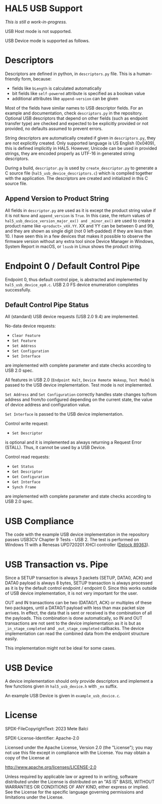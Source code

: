 
# HAL5 USB Support

*This is still a work-in-progress.*

USB Host mode is not supported.

USB Device mode is supported as follows.

# Descriptors

Descriptors are defined in python, in `descriptors.py` file. This is a human-friendly form, because:

- fields like `bLength` is calculated automatically
- bit fields like `self-powered` attribute is specified as a boolean value
- additional attributes like `append-version` can be given

Most of the fields have similar names to USB descriptor fields. For an example and documentation, check `descriptors.py` in the repository. Optional USB descriptors that depend on other fields (such as endpoint transfer type) are checked and expected to be explicitly provided or not provided, no defaults assumed to prevent errors.

String descriptors are automatically created if given in `descriptors.py`, they are not explicitly created. Only supported language is US English (0x0409), this is defined implicitly in HAL5. However, Unicode can be used in provided strings, they are encoded properly as UTF-16 in generated string descriptors.

During a build, `descriptor.py` is used by `create_descriptor.py` to generate a C source file (`hal5_usb_device_descriptors.c`) which is compiled together with the application. The descriptors are created and initialized in this C source file.

## Append Version to Product String

All fields in `descriptor.py` are used as it is except the product string value if it is not `None` and `append_version` is `True`. In this case, the return values of `hal5_usb_device_version_major_ex() and _minor_ex()` are used to create a product name like `<product>_vXX.YY`. XX and YY can be between 0 and 99, and they are shown as single digit (not 0 left-padded) if they are less than 10. I have seen this in a few devices that makes it possible to observe the firmware version without any extra tool since Device Manager in Windows, System Report in macOS, or `lsusb` in Linux shows the product string.

# Endpoint 0 / Default Control Pipe

Endpoint 0, thus default control pipe, is abstracted and implemented by `hal5_usb_device_ep0.c`. USB 2.0 FS device enumeration completes successfully.

## Default Control Pipe Status

All (standard) USB device requests (USB 2.0 9.4) are implemented.

No-data device requests:

- `Clear Feature`
- `Set Feature`
- `Set Address`
- `Set Configuration`
- `Set Interface`

are implemented with complete parameter and state checks according to USB 2.0 spec.

All features in USB 2.0 (`Endpoint Halt`, `Device Remote Wakeup`, `Test Mode`) is passed to the USB device implementation. Test mode is not implemented.

`Set Address` and `Set Configuration` correctly handles state changes to/from address and from/to configured depending on the current state, the value of device address and configuration value.

`Set Interface` is passed to the USB device implementation.

Control write request:

- `Set Descriptor` 

is optional and it is implemented as always returning a Request Error (STALL). Thus, it cannot be used by a USB Device.

Control read requests:

- `Get Status`
- `Get Descriptor`
- `Get Configuration`
- `Get Interface`
- `Synch Frame`

are implemented with complete parameter and state checks according to USB 2.0 spec.

# USB Compliance

The code with the example USB device implementation in the repository passes USB3CV Chapter 9 Tests - USB 2. The test is performed on Windows 11 with a Renesas UPD720201 XHCI controller ([Delock 89363](https://www.delock.com/produkt/89363/merkmale.html?setLanguage=en)).

# USB Transaction vs. Pipe

Since a SETUP transaction is always 3 packets (SETUP, DATA0, ACK) and DATA0 payload is always 8 bytes, SETUP transaction is always processed as it is by the default control endpoint / endpoint 0. Since this works outside of USB device implementation, it is not very important for the user.

OUT and IN transactions can be two (DATA0/1, ACK) or multiples of these two packages, until a DATA0/1 payload with less than max packet size arrives. In effect, the data that is sent or received is the combination of all the payloads. This combination is done automatically, so IN and OUT transactions are not sent to the device implementation as it is but as `_in_stage_completed` and `_out_stage_completed` callbacks. The device implementation can read the combined data from the endpoint structure easily.

This implementation might not be ideal for some cases.

# USB Device

A device implementation should only provide descriptors and implement a few functions given in `hal5_usb_device.h` with `_ex` suffix.

An example USB Device is given in `example_usb_device.c`.

# License

SPDX-FileCopyrightText: 2023 Mete Balci

SPDX-License-Identifier: Apache-2.0

Licensed under the Apache License, Version 2.0 (the "License");
you may not use this file except in compliance with the License.
You may obtain a copy of the License at

http://www.apache.org/licenses/LICENSE-2.0

Unless required by applicable law or agreed to in writing, software
distributed under the License is distributed on an "AS IS" BASIS,
WITHOUT WARRANTIES OR CONDITIONS OF ANY KIND, either express or implied.
See the License for the specific language governing permissions and
limitations under the License.
